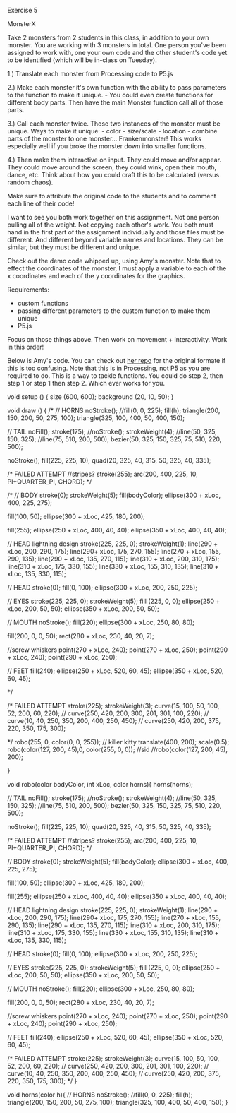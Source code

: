 Exercise 5

 MonsterX

 Take 2 monsters from 2 students in this class, in addition to your own monster. You are working with 3 monsters in total. One person you've been assigned to work with, one your own code and the other student's code yet to be identified (which will be in-class on Tuesday).

 1.) Translate each monster from Processing code to P5.js

 2.) Make each monster it's own function with the ability to pass parameters to the function to make it unique.
 		- You could even create functions for different body parts. Then have the main Monster function call all of those parts. 

 3.) Call each monster twice. Those two instances of the monster must be unique. Ways to make it unique:
 		- color
 		- size/scale
 		- location
 		- combine parts of the monster to one monster... Frankenmonster! This works especially well if you broke the monster down into smaller functions.


4.) Then make them interactive on input. They could move and/or appear. They could move around the screen, they could wink, open their mouth, dance, etc. Think about how you could craft this to be calculated (versus random chaos).


Make sure to attribute the original code to the students and to comment each line of their code!

I want to see you both work together on this assignment. Not one person pulling all of the weight. Not copying each other's work. You both must hand in the first part of the assignment individually and those files must be different. And different beyond variable names and locations. They can be similar, but they must be different and unique.

Check out the demo code whipped up, using Amy's monster. Note that to effect the coordinates of the monster, I must apply a variable to each of the x coordinates and each of the y coordinates for the graphics.

Requirements:

- custom functions
- passing different parameters to the custom function to make them unique
- P5.js

Focus on those things above. Then work on movement + interactivity. Work in this order!

Below is Amy's code. You can check out [her repo](https://github.com/asollee/Exercise-1) for the original formate if this is too confusing. Note that this is in Processing, not P5 as you are required to do. This is a way to tackle functions. You could do step 2, then step 1 or step 1 then step 2. Which ever works for you.



void setup () {
  size (600, 600);
  background (20, 10, 50);
}

void draw () {
  /*
  // HORNS
  noStroke();
  //fill(0, 0, 225);
  fill(h);
  triangle(200, 150, 200, 50, 275, 100);
  triangle(325, 100, 400, 50, 400, 150);
  
  // TAIL
  noFill();
  stroke(175);
  //noStroke();
  strokeWeight(4);
  //line(50, 325, 150, 325);
  //line(75, 510, 200, 500);
  bezier(50, 325, 150, 325, 75, 510, 220, 500);

  noStroke();
  fill(225, 225, 10);
  quad(20, 325, 40, 315, 50, 325, 40, 335); 

  /* FAILED ATTEMPT
   //stripes?
   stroke(255);
   arc(200, 400, 225, 10, PI+QUARTER_PI, CHORD);
   */

/*
  // BODY
  stroke(0);
  strokeWeight(5);
  fill(bodyColor); 
  ellipse(300 + xLoc, 400, 225, 275);

  fill(100, 50);
  ellipse(300 + xLoc, 425, 180, 200);

  fill(255);
  ellipse(250 + xLoc, 400, 40, 40);
  ellipse(350 + xLoc, 400, 40, 40);


  // HEAD lightning design
  stroke(225, 225, 0);
  strokeWeight(1);
  line(290 + xLoc, 200, 290, 175);
  line(290+ xLoc, 175, 270, 155);
  line(270 + xLoc, 155, 290, 135);
  line(290 + xLoc, 135, 270, 115);
  line(310 + xLoc, 200, 310, 175);
  line(310 + xLoc, 175, 330, 155);
  line(330 + xLoc, 155, 310, 135);
  line(310 + xLoc, 135, 330, 115);

  // HEAD
  stroke(0);
  fill(0, 100);
  ellipse(300 + xLoc, 200, 250, 225);

  // EYES
  stroke(225, 225, 0);
  strokeWeight(5);
  fill (225, 0, 0);
  ellipse(250 + xLoc, 200, 50, 50);
  ellipse(350 + xLoc, 200, 50, 50);


  // MOUTH
  noStroke();
  fill(220);
  ellipse(300 + xLoc, 250, 80, 80);

  fill(200, 0, 0, 50);
  rect(280 + xLoc, 230, 40, 20, 7);

  //screw whiskers
  point(270 + xLoc, 240);
  point(270 + xLoc, 250);
  point(290 + xLoc, 240);
  point(290 + xLoc, 250);

  // FEET
  fill(240);
  ellipse(250 + xLoc, 520, 60, 45);
  ellipse(350 + xLoc, 520, 60, 45);

*/



  /* FAILED ATTEMPT
   stroke(225);
   strokeWeight(3);
   curve(15, 100, 50, 100, 52, 200, 60, 220);
   // curve(250, 420, 200, 300, 201, 301, 100, 220);
   // curve(10, 40, 250, 350, 200, 400, 250, 450);
   // curve(250, 420, 200, 375, 220, 350, 175, 300); 
   
   */
  robo(255, 0, color(0, 0, 255)); // killer kitty
  translate(400, 200);
  scale(0.5);
  robo(color(127, 200, 45),0, color(255, 0, 0)); //sid
  //robo(color(127, 200, 45), 200);
  
}

void robo(color bodyColor, int xLoc, color horns){
  horns(horns);
  
  // TAIL
  noFill();
  stroke(175);
  //noStroke();
  strokeWeight(4);
  //line(50, 325, 150, 325);
  //line(75, 510, 200, 500);
  bezier(50, 325, 150, 325, 75, 510, 220, 500);

  noStroke();
  fill(225, 225, 10);
  quad(20, 325, 40, 315, 50, 325, 40, 335); 

  /* FAILED ATTEMPT
   //stripes?
   stroke(255);
   arc(200, 400, 225, 10, PI+QUARTER_PI, CHORD);
   */

  // BODY
  stroke(0);
  strokeWeight(5);
  fill(bodyColor); 
  ellipse(300 + xLoc, 400, 225, 275);

  fill(100, 50);
  ellipse(300 + xLoc, 425, 180, 200);

  fill(255);
  ellipse(250 + xLoc, 400, 40, 40);
  ellipse(350 + xLoc, 400, 40, 40);


  // HEAD lightning design
  stroke(225, 225, 0);
  strokeWeight(1);
  line(290 + xLoc, 200, 290, 175);
  line(290+ xLoc, 175, 270, 155);
  line(270 + xLoc, 155, 290, 135);
  line(290 + xLoc, 135, 270, 115);
  line(310 + xLoc, 200, 310, 175);
  line(310 + xLoc, 175, 330, 155);
  line(330 + xLoc, 155, 310, 135);
  line(310 + xLoc, 135, 330, 115);

  // HEAD
  stroke(0);
  fill(0, 100);
  ellipse(300 + xLoc, 200, 250, 225);

  // EYES
  stroke(225, 225, 0);
  strokeWeight(5);
  fill (225, 0, 0);
  ellipse(250 + xLoc, 200, 50, 50);
  ellipse(350 + xLoc, 200, 50, 50);


  // MOUTH
  noStroke();
  fill(220);
  ellipse(300 + xLoc, 250, 80, 80);

  fill(200, 0, 0, 50);
  rect(280 + xLoc, 230, 40, 20, 7);

  //screw whiskers
  point(270 + xLoc, 240);
  point(270 + xLoc, 250);
  point(290 + xLoc, 240);
  point(290 + xLoc, 250);

  // FEET
  fill(240);
  ellipse(250 + xLoc, 520, 60, 45);
  ellipse(350 + xLoc, 520, 60, 45);





  /* FAILED ATTEMPT
   stroke(225);
   strokeWeight(3);
   curve(15, 100, 50, 100, 52, 200, 60, 220);
   // curve(250, 420, 200, 300, 201, 301, 100, 220);
   // curve(10, 40, 250, 350, 200, 400, 250, 450);
   // curve(250, 420, 200, 375, 220, 350, 175, 300); 
   */
}

void horns(color h){
  // HORNS
  noStroke();
  //fill(0, 0, 225);
  fill(h);
  triangle(200, 150, 200, 50, 275, 100);
  triangle(325, 100, 400, 50, 400, 150);
}